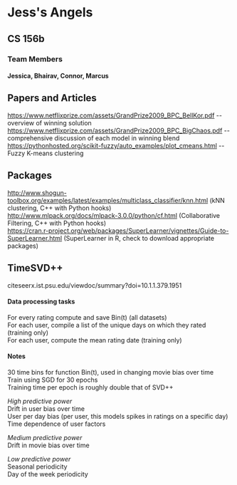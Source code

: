 # Jess's Angels
## CS 156b

### Team Members
#### Jessica, Bhairav, Connor, Marcus  

## Papers and Articles
https://www.netflixprize.com/assets/GrandPrize2009_BPC_BellKor.pdf --overview of winning solution  
https://www.netflixprize.com/assets/GrandPrize2009_BPC_BigChaos.pdf --comprehensive discussion of each model in winning blend  
https://pythonhosted.org/scikit-fuzzy/auto_examples/plot_cmeans.html
-- Fuzzy K-means clustering

## Packages
http://www.shogun-toolbox.org/examples/latest/examples/multiclass_classifier/knn.html (kNN clustering, C++ with Python hooks)  
http://www.mlpack.org/docs/mlpack-3.0.0/python/cf.html (Collaborative Filtering, C++ with Python hooks)  
https://cran.r-project.org/web/packages/SuperLearner/vignettes/Guide-to-SuperLearner.html (SuperLearner in R, check to download appropriate packages)

## TimeSVD++
citeseerx.ist.psu.edu/viewdoc/summary?doi=10.1.1.379.1951

#### Data processing tasks
For every rating compute and save Bin(t) (all datasets)  
For each user, compile a list of the unique days on which they rated (training only)  
For each user, compute the mean rating date (training only)  
  
#### Notes
30 time bins for function Bin(t), used in changing movie bias over time  
Train using SGD for 30 epochs  
Training time per epoch is roughly double that of SVD++  
  
 _High predictive power_  
Drift in user bias over time  
User per day bias (per user, this models spikes in ratings on a specific day)  
Time dependence of user factors  
  
_Medium predictive power_  
Drift in movie bias over time  
  
_Low predictive power_  
Seasonal periodicity  
Day of the week periodicity   

